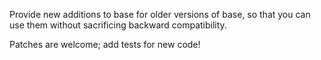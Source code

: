 Provide new additions to base for older versions of base, so that you can use
them without sacrificing backward compatibility.

Patches are welcome; add tests for new code!
